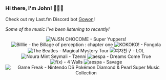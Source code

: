 ### Hi there, I'm John! 🏄🏻‍♂️

Check out my Last.fm Discord bot [Gowon](http://gowon.ca)!

_Some of the music I've been listening to recently!_


<!-- lastfm -->
<p align="center"><img src="https://lastfm.freetls.fastly.net/i/u/64s/410a74fbd2a439b6f63dafa2576ef026.jpg" title="WJSN CHOCOME - Super Yuppers!"> <img src="https://lastfm.freetls.fastly.net/i/u/64s/08db132f06ee21b4976a29c8e5a9d2e1.jpg" title="Billlie - the Billage of perception : chapter one"> <img src="https://lastfm.freetls.fastly.net/i/u/64s/becaafe8e0159e06a415db977e046fde.jpg" title="KOKOKO! - Fongola"> <img src="https://lastfm.freetls.fastly.net/i/u/64s/3947ccc7613d4555ad120bf8b5c68e59.png" title="The Beatles - Magical Mystery Tour"> <img src="https://lastfm.freetls.fastly.net/i/u/64s/bb4ac819cf8a51dfc901355dbbfa5c02.png" title="여자친구 - LOL"> <img src="https://lastfm.freetls.fastly.net/i/u/64s/2dd2509f246644a3c4edd2139f0f370b.png" title="Noura Mint Seymali - Tzenni"> <img src="https://lastfm.freetls.fastly.net/i/u/64s/0422abb99d67dc149229e212f7559578.png" title="aespa - Dreams Come True"> <img src="https://lastfm.freetls.fastly.net/i/u/64s/7322277183dfd1b1c4265218eafdf61e.png" title="f(x) - 4 Walls"> <img src="https://lastfm.freetls.fastly.net/i/u/64s/ed128868bd1362f9dab6dda43bae2e17.jpg" title="aespa - Savage"> <img src="https://lastfm.freetls.fastly.net/i/u/64s/960e7faf43f6b3260bba915975671dfa.png" title="Game Freak - Nintendo DS Pokémon Diamond & Pearl Super Music Collection"> </p>
